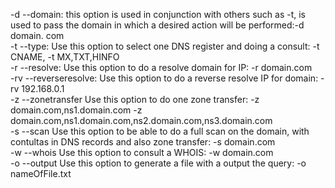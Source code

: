 -d  --domain:           this option is used in conjunction with others such as -t, is used to pass the domain in which a desired action will be performed:-d domain.
com<br>
-t  --type:             Use this option to select one DNS register and doing a consult: -t CNAME, -t MX,TXT,HINFO<br>
-r  --resolve:          Use this option to do a resolve domain for IP: -r domain.com<br>
-rv --reverseresolve:   Use this option to do a reverse resolve IP for domain: -rv 192.168.0.1<br>
-z  --zonetransfer      Use this option to do one zone transfer: -z domain.com,ns1.domain.com -z domain.com,ns1.domain.com,ns2.domain.com,ns3.domain.com<br>
-s  --scan              Use this option to be able to do a full scan on the domain, with contultas in DNS records and also zone transfer: -s domain.com<br>
-w  --whois             Use this option to consult a WHOIS: -w domain.com<br>
-o  --output            Use this option to generate a file with a output the query: -o nameOfFile.txt<br>